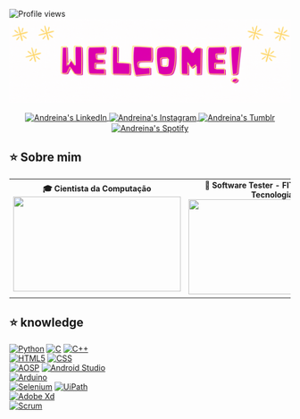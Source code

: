 ![Profile views](https://gpvc.arturio.dev/andreinaoliveira)
<img src="welcome.gif">

<div align="center">
  <a href="https://www.linkedin.com/in/andreinaoliveira/">
    <img align="center" alt="Andreina's LinkedIn" width="22px" src="https://cdn-icons-png.flaticon.com/512/174/174857.png" />
  </a>

  <a href="https://www.instagram.com/prinsycho/">
    <img align="center" alt="Andreina's Instagram" width="22px" src="https://upload.wikimedia.org/wikipedia/commons/thumb/a/a5/Instagram_icon.png/1024px-Instagram_icon.png" />
  </a>

  <a href="https://trustinthesky.tumblr.com/">
    <img align="center" alt="Andreina's Tumblr" width="22px" src="http://www.sheerid.com/wp-content/uploads/2013/06/icon-tumblr.png" />
  </a>

  <a href="https://open.spotify.com/playlist/3TNMcoGu5xhkUNgd5EXPqv?si=hwLhcHGPT8qoLAdftQ8ELA">
    <img align="center" alt="Andreina's Spotify" width="22px" src="https://cdn.icon-icons.com/icons2/836/PNG/512/Spotify_icon-icons.com_66783.png" />
  </a>
</div>

## ⭐️ Sobre mim
<table>
  <tr>
    <td><div align="center">
      <b>🎓 Cientista da Computação</b>
      <img src="https://apilgriminnarnia.files.wordpress.com/2018/09/legally-blonde-laptop-e1536078931635.jpg" width="300px" height="170px">
    </div></td>
    <td><div align="center">
        <b>🧪 Software Tester - FIT Instituto de Tecnologia</b>
        <img src="https://reactiongifs.me/wp-content/uploads/2019/05/Testers-Vs-Developers.gif" width="300px" height="170px">
    </div></td>
  </tr>
</table>


## ⭐️ knowledge
[![Python](https://img.shields.io/badge/-Python-05122A?style=flat&logo=python)](https://github.com/andreinaoliveira/)
[![C](https://img.shields.io/badge/-C-05122A?style=flat&logo=c)](https://github.com/andreinaoliveira/)
[![C++](https://img.shields.io/badge/-C++-05122A?style=flat&logo=cplusplus)](https://github.com/andreinaoliveira/) <br>
[![HTML5](https://img.shields.io/badge/-HTML-05122A?style=flat&logo=html5)](https://github.com/andreinaoliveira/)
[![CSS](https://img.shields.io/badge/-CSS-05122A?style=flat&logo=css3)](https://github.com/andreinaoliveira/) <br>
[![AOSP](https://img.shields.io/badge/-AOSP-05122A?style=flat&logo=android)](https://github.com/andreinaoliveira/)
[![Android Studio](https://img.shields.io/badge/-Android%20Studio-05122A?style=flat&logo=androidstudio)](https://github.com/andreinaoliveira/) <br>
[![Arduino](https://img.shields.io/badge/-Arduino-05122A?style=flat&logo=arduino)](https://github.com/andreinaoliveira/) <br>
[![Selenium](https://img.shields.io/badge/-Selenium-05122A?style=flat&logo=selenium)](https://github.com/andreinaoliveira/)
[![UiPath](https://img.shields.io/badge/-UiPath-05122A?style=flat&logo=uipath)](https://github.com/andreinaoliveira/) <br>
[![Adobe Xd](https://img.shields.io/badge/-Adobe%20XD-05122A?style=flat&logo=adobexd)](https://github.com/andreinaoliveira/) <br>
[![Scrum](https://img.shields.io/badge/-Scrum-05122A?style=flat&logo=scrum)](https://github.com/andreinaoliveira/)
